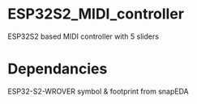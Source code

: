 # ESP32S2_MIDI_controller
ESP32S2 based MIDI controller with 5 sliders

# Dependancies
ESP32-S2-WROVER symbol & footprint from snapEDA
